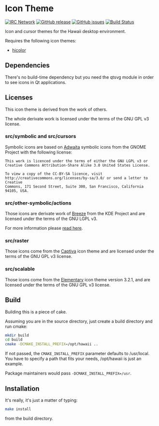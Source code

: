 Icon Theme
==========

[![IRC Network](https://img.shields.io/badge/irc-freenode-blue.svg "IRC Freenode")](https://webchat.freenode.net/?channels=hawaii-desktop)
[![GitHub release](https://img.shields.io/github/release/hawaii-desktop/hawaii-icon-theme.svg)](https://github.com/hawaii-desktop/hawaii-icon-theme)
[![GitHub issues](https://img.shields.io/github/issues/hawaii-desktop/hawaii-icon-theme.svg)](https://github.com/hawaii-desktop/hawaii-icon-theme/issues)
[![Build Status](https://travis-ci.org/hawaii-desktop/hawaii-icon-theme.svg?branch=master)](https://travis-ci.org/hawaii-desktop/hawaii-icon-theme)

Icon and cursor themes for the Hawaii desktop environment.

Requires the following icon themes:

* [hicolor](http://cgit.freedesktop.org/xdg/default-icon-theme/)

## Dependencies

There's no build-time dependency but you need the qtsvg module
in order to see icons in Qt applications.

## Licenses

This icon theme is derived from the work of others.

The whole derivate work is licensed under the terms of
the GNU GPL v3 license.

### src/symbolic and src/cursors

Symbolic icons are based on [Adwaita](https://git.gnome.org/browse/adwaita-icon-theme/) symbolic icons
from the GNOME Project with the following license:

```
This work is licenced under the terms of either the GNU LGPL v3 or
Creative Commons Attribution-Share Alike 3.0 United States License.

To view a copy of the CC-BY-SA licence, visit
http://creativecommons.org/licenses/by-sa/3.0/ or send a letter to Creative
Commons, 171 Second Street, Suite 300, San Francisco, California 94105, USA.
```

### src/other-symbolic/actions

Those icons are derivate work of [Breeze](http://quickgit.kde.org/?p=breeze.git) from
the KDE Project and are licensed under the terms of the GNU LGPL v3.

For more information please [read here](http://quickgit.kde.org/?p=breeze.git&a=blob&f=COPYING-ICONS&o=plain).

### src/raster

Those icons come from the [Captiva](https://github.com/captiva-project/captiva-icon-theme)
icon theme and are licensed under the terms of the GNU GPL v3 license.

### src/scalable

Those icons come from the [Elementary](https://launchpad.net/elementaryicons) icon
theme version 3.2.1, and are licensed under the terms of the GNU GPL v3 license.

## Build

Building this is a piece of cake.

Assuming you are in the source directory, just create a build directory
and run cmake:

```sh
mkdir build
cd build
cmake -DCMAKE_INSTALL_PREFIX=/opt/hawaii ..
```

If not passed, the `CMAKE_INSTALL_PREFIX` parameter defaults to /usr/local.
You have to specify a path that fits your needs, /opt/hawaii is just an example.

Package maintainers would pass `-DCMAKE_INSTALL_PREFIX=/usr`.

## Installation

It's really, it's just a matter of typing:

```sh
make install
```

from the build directory.

